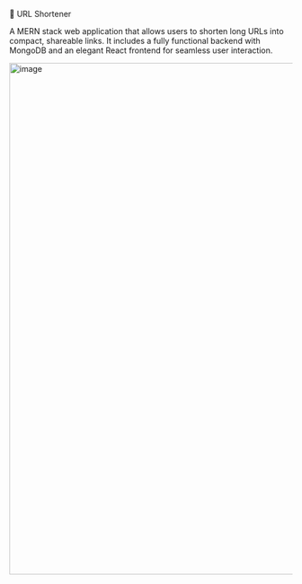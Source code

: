 🔗 URL Shortener

A MERN stack web application that allows users to shorten long URLs into compact, shareable links.
It includes a fully functional backend with MongoDB and an elegant React frontend for seamless user interaction.

<img width="1859" height="911" alt="image" src="https://github.com/user-attachments/assets/6b17015c-dd5f-44e8-89e4-3c0a2154abce" />
